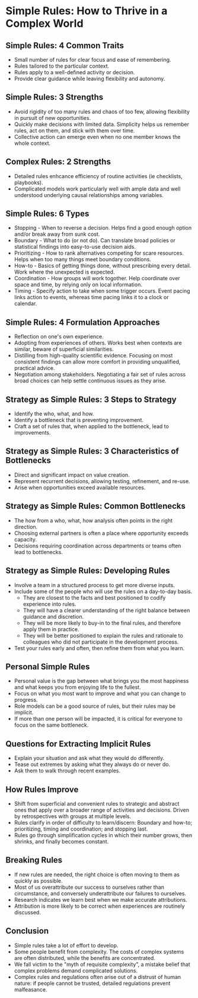 # Simple Rules: How to Thrive in a Complex World

## Simple Rules: 4 Common Traits

* Small number of rules for clear focus and ease of remembering.
* Rules tailored to the particular context.
* Rules apply to a well-defined activity or decision.
* Provide clear guidance while leaving flexibility and autonomy.

## Simple Rules: 3 Strengths

* Avoid rigidity of too many rules and chaos of too few, allowing flexibility in pursuit of new opportunities.
* Quickly make decisions with limited data. Simplicity helps us remember rules, act on them, and stick with them over time.
* Collective action can emerge even when no one member knows the whole context.

## Complex Rules: 2 Strengths

* Detailed rules enhcance efficiency of routine activities (ie checklists, playbooks).
* Complicated models work particularly well with ample data and well understood underlying causal relationships among variables.

## Simple Rules: 6 Types

* Stopping - When to reverse a decision. Helps find a good enough option and/or break away from sunk cost.
* Boundary - What to do (or not do). Can translate broad policies or statistical findings into easy-to-use decision aids.
* Prioritizing - How to rank alternatives competing for scare resources. Helps when too many things meet boundary conditions.
* How-to - Basics of getting things done, without prescribing every detail. Work where the unexpected is expected.
* Coordination - How groups will work togother. Help coordinate over space and time, by relying only on local information.
* Timing - Specify action to take when some trigger occurs. Event pacing links action to events, whereas time pacing links it to a clock or calendar.

## Simple Rules: 4 Formulation Approaches

* Reflection on one's own experience.
* Adopting from experiences of others. Works best when contexts are similar, beware of superficial similarities.
* Distilling from high-quality scientific evidence. Focusing on most consistent findings can allow more comfort in providing unqualified, practical advice.
* Negotiation among stakeholders. Negotiating a fair set of rules across broad choices can help settle continuous issues as they arise.

## Strategy as Simple Rules: 3 Steps to Strategy

* Identify the who, what, and how.
* Identify a bottleneck that is preventing improvement.
* Craft a set of rules that, when applied to the bottleneck, lead to improvements.

## Strategy as Simple Rules: 3 Characteristics of Bottlenecks

* Direct and significant impact on value creation.
* Represent recurrent decisions, allowing testing, refinement, and re-use.
* Arise when opportunities exceed available resources.

## Strategy as Simple Rules: Common Bottlenecks

* The how from a who, what, how analysis often points in the right direction.
* Choosing external partners is often a place where opportunity exceeds capacity.
* Decisions requiring coordination across departments or teams often lead to bottlenecks.

## Strategy as Simple Rules: Developing Rules

* Involve a team in a structured process to get more diverse inputs.
* Include some of the people who will use the rules on a day-to-day basis.
  * They are closest to the facts and best positioned to codify experience into rules.
  * They will have a clearer understanding of the right balance between guidance and discretion.
  * They will be more likely to buy-in to the final rules, and therefore apply them in practice.
  * They will be better positioned to explain the rules and rationale to colleagues who did not participate in the development process.
* Test your rules early and often, then refine them from what you learn.

## Personal Simple Rules

* Personal value is the gap between what brings you the most happiness and what keeps you  from enjoying life to the fullest.
* Focus on what you most want to improve and what you can change to progress.
* Role models can be a good source of rules, but their rules may be implicit.
* If more than one person will be impacted, it is critical for everyone to focus on the same bottleneck.

## Questions for Extracting Implicit Rules
  * Explain your situation and ask what they would do differently.
  * Tease out extremes by asking what they always do or never do.
  * Ask them to walk through recent examples.

## How Rules Improve

* Shift from superficial and convenient rules to strategic and abstract ones that apply over a broader range of activities and decisions. Driven by retrospectives with groups at multiple levels.
* Rules clarify in order of difficulty to learn/discern: Boundary and how-to; prioritizing, timing and coordination; and stopping last.
* Rules go through simplification cycles in which their number grows, then shrinks, and finally becomes constant.

## Breaking Rules

* If new rules are needed, the right choice is often moving to them as quickly as possible.
* Most of us overattribute our success to ourselves rather than circumstance, and conversely underattribute our failures to ourselves.
* Research indicates we learn best when we make accurate attributions.
* Attribution is more likely to be correct when experiences are routinely discussed.

## Conclusion

* Simple rules take a lot of effort to develop.
* Some people benefit from complexity. The costs of complex systems are often distributed, while the benefits are concentrated.
* We fall victim to the "myth of requisite complexity", a mistake belief that complex problems demand complicated solutions.
* Complex rules and regulations often arise out of a distrust of human nature: if people cannot be trusted, detailed regulations prevent malfeasance.
